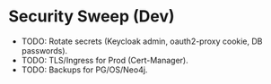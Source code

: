 # Security Sweep (Dev)

- TODO: Rotate secrets (Keycloak admin, oauth2-proxy cookie, DB passwords).
- TODO: TLS/Ingress for Prod (Cert-Manager).
- TODO: Backups for PG/OS/Neo4j.
